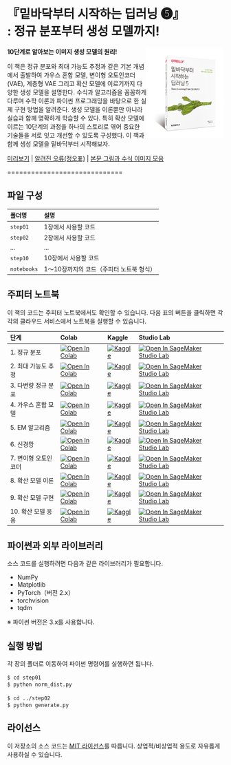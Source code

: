 # 『밑바닥부터 시작하는 딥러닝 ❺』<br>: 정규 분포부터 생성 모델까지!

<a href="https://product.kyobobook.co.kr/detail/S000214507043"><img src="https://github.com/WegraLee/deep-learning-from-scratch-5/blob/main/cover.png?raw=true" width="180" align=right></a>

**10단계로 알아보는 이미지 생성 모델의 원리!**

이 책은 정규 분포와 최대 가능도 추정과 같은 기본 개념에서 출발하여 가우스 혼합 모델, 변이형 오토인코더(VAE), 계층형 VAE 그리고 확산 모델에 이르기까지 다양한 생성 모델을 설명한다. 수식과 알고리즘을 꼼꼼하게 다루며 수학 이론과 파이썬 프로그래밍을 바탕으로 한 실제 구현 방법을 알려준다. 생성 모델을 이론뿐만 아니라 실습과 함께 명확하게 학습할 수 있다. 특히 확산 모델에 이르는 10단계의 과정을 하나의 스토리로 엮어 중요한 기술들을 서로 잇고 개선할 수 있도록 구성했다. 이 책과 함께 생성 모델을 밑바닥부터 시작해보자.

[미리보기](https://www.yes24.com/Product/Viewer/Preview/134648807) | [알려진 오류(정오표)](https://docs.google.com/document/d/1SU7b_emm3Lqha4BfVLTr4Ae6eTg32BkKFWMEXl6N_vA) | [본문 그림과 수식 이미지 모음](https://drive.google.com/file/d/1bMxCjB_SJzc7oJ913QT6Yn9sn3fjsymn/view?usp=drive_link)

=============================

## 파일 구성

|폴더명 |설명                             |
|:--        |:--                              |
|`step01`   |1장에서 사용할 코드  |
|`step02`   |2장에서 사용할 코드  |
|...        |...                              |
|`step10`   |10장에서 사용할 코드 |
|`notebooks`   |1〜10장까지의 코드（주피터 노트북 형식）|


## 주피터 노트북

이 책의 코드는 주피터 노트북에서도 확인할 수 있습니다. 다음 표의 버튼을 클릭하면 각각의 클라우드 서비스에서 노트북을 실행할 수 있습니다.

| 단계 | Colab | Kaggle | Studio Lab |
| :--- | :--- | :--- | :--- |
| 1. 정규 분포 | [![Open In Colab](https://colab.research.google.com/assets/colab-badge.svg)](https://colab.research.google.com/github/oreilly-japan/deep-learning-from-scratch-5/blob/master/notebooks/01_normal.ipynb) | [![Kaggle](https://kaggle.com/static/images/open-in-kaggle.svg)](https://kaggle.com/kernels/welcome?src=https://github.com/oreilly-japan/deep-learning-from-scratch-5/blob/master/notebooks/01_normal.ipynb) | [![Open In SageMaker Studio Lab](https://studiolab.sagemaker.aws/studiolab.svg)](https://studiolab.sagemaker.aws/import/github/oreilly-japan/deep-learning-from-scratch-5/blob/master/notebooks/01_normal.ipynb) |
| 2. 최대 가능도 추정 | [![Open In Colab](https://colab.research.google.com/assets/colab-badge.svg)](https://colab.research.google.com/github/oreilly-japan/deep-learning-from-scratch-5/blob/master/notebooks/02_mle.ipynb) | [![Kaggle](https://kaggle.com/static/images/open-in-kaggle.svg)](https://kaggle.com/kernels/welcome?src=https://github.com/oreilly-japan/deep-learning-from-scratch-5/blob/master/notebooks/02_mle.ipynb) | [![Open In SageMaker Studio Lab](https://studiolab.sagemaker.aws/studiolab.svg)](https://studiolab.sagemaker.aws/import/github/oreilly-japan/deep-learning-from-scratch-5/blob/master/notebooks/02_mle.ipynb) |
| 3. 다변량 정규 분포 | [![Open In Colab](https://colab.research.google.com/assets/colab-badge.svg)](https://colab.research.google.com/github/oreilly-japan/deep-learning-from-scratch-5/blob/master/notebooks/03_multi_normal.ipynb) | [![Kaggle](https://kaggle.com/static/images/open-in-kaggle.svg)](https://kaggle.com/kernels/welcome?src=https://github.com/oreilly-japan/deep-learning-from-scratch-5/blob/master/notebooks/03_multi_normal.ipynb) | [![Open In SageMaker Studio Lab](https://studiolab.sagemaker.aws/studiolab.svg)](https://studiolab.sagemaker.aws/import/github/oreilly-japan/deep-learning-from-scratch-5/blob/master/notebooks/03_multi_normal.ipynb) |
| 4. 가우스 혼합 모델 | [![Open In Colab](https://colab.research.google.com/assets/colab-badge.svg)](https://colab.research.google.com/github/oreilly-japan/deep-learning-from-scratch-5/blob/master/notebooks/04_gmm.ipynb) | [![Kaggle](https://kaggle.com/static/images/open-in-kaggle.svg)](https://kaggle.com/kernels/welcome?src=https://github.com/oreilly-japan/deep-learning-from-scratch-5/blob/master/notebooks/04_gmm.ipynb) | [![Open In SageMaker Studio Lab](https://studiolab.sagemaker.aws/studiolab.svg)](https://studiolab.sagemaker.aws/import/github/oreilly-japan/deep-learning-from-scratch-5/blob/master/notebooks/04_gmm.ipynb) |
| 5. EM 알고리즘 | [![Open In Colab](https://colab.research.google.com/assets/colab-badge.svg)](https://colab.research.google.com/github/oreilly-japan/deep-learning-from-scratch-5/blob/master/notebooks/05_em.ipynb) | [![Kaggle](https://kaggle.com/static/images/open-in-kaggle.svg)](https://kaggle.com/kernels/welcome?src=https://github.com/oreilly-japan/deep-learning-from-scratch-5/blob/master/notebooks/05_em.ipynb) | [![Open In SageMaker Studio Lab](https://studiolab.sagemaker.aws/studiolab.svg)](https://studiolab.sagemaker.aws/import/github/oreilly-japan/deep-learning-from-scratch-5/blob/master/notebooks/05_em.ipynb) |
| 6. 신경망 | [![Open In Colab](https://colab.research.google.com/assets/colab-badge.svg)](https://colab.research.google.com/github/oreilly-japan/deep-learning-from-scratch-5/blob/master/notebooks/06_pytorch.ipynb) | [![Kaggle](https://kaggle.com/static/images/open-in-kaggle.svg)](https://kaggle.com/kernels/welcome?src=https://github.com/oreilly-japan/deep-learning-from-scratch-5/blob/master/notebooks/06_pytorch.ipynb) | [![Open In SageMaker Studio Lab](https://studiolab.sagemaker.aws/studiolab.svg)](https://studiolab.sagemaker.aws/import/github/oreilly-japan/deep-learning-from-scratch-5/blob/master/notebooks/06_pytorch.ipynb) |
| 7. 변이형 오토인코더 | [![Open In Colab](https://colab.research.google.com/assets/colab-badge.svg)](https://colab.research.google.com/github/oreilly-japan/deep-learning-from-scratch-5/blob/master/notebooks/07_vae.ipynb) | [![Kaggle](https://kaggle.com/static/images/open-in-kaggle.svg)](https://kaggle.com/kernels/welcome?src=https://github.com/oreilly-japan/deep-learning-from-scratch-5/blob/master/notebooks/07_vae.ipynb) | [![Open In SageMaker Studio Lab](https://studiolab.sagemaker.aws/studiolab.svg)](https://studiolab.sagemaker.aws/import/github/oreilly-japan/deep-learning-from-scratch-5/blob/master/notebooks/07_vae.ipynb) |
| 8. 확산 모델 이론 | [![Open In Colab](https://colab.research.google.com/assets/colab-badge.svg)](https://colab.research.google.com/github/oreilly-japan/deep-learning-from-scratch-5/blob/master/notebooks/08_hvae.ipynb) | [![Kaggle](https://kaggle.com/static/images/open-in-kaggle.svg)](https://kaggle.com/kernels/welcome?src=https://github.com/oreilly-japan/deep-learning-from-scratch-5/blob/master/notebooks/08_hvae.ipynb) | [![Open In SageMaker Studio Lab](https://studiolab.sagemaker.aws/studiolab.svg)](https://studiolab.sagemaker.aws/import/github/oreilly-japan/deep-learning-from-scratch-5/blob/master/notebooks/08_hvae.ipynb) |
| 9. 확산 모델 구현 | [![Open In Colab](https://colab.research.google.com/assets/colab-badge.svg)](https://colab.research.google.com/github/oreilly-japan/deep-learning-from-scratch-5/blob/master/notebooks/09_diffusion.ipynb) | [![Kaggle](https://kaggle.com/static/images/open-in-kaggle.svg)](https://kaggle.com/kernels/welcome?src=https://github.com/oreilly-japan/deep-learning-from-scratch-5/blob/master/notebooks/09_diffusion.ipynb) | [![Open In SageMaker Studio Lab](https://studiolab.sagemaker.aws/studiolab.svg)](https://studiolab.sagemaker.aws/import/github/oreilly-japan/deep-learning-from-scratch-5/blob/master/notebooks/09_diffusion.ipynb) |
| 10. 확산 모델 응용 | [![Open In Colab](https://colab.research.google.com/assets/colab-badge.svg)](https://colab.research.google.com/github/oreilly-japan/deep-learning-from-scratch-5/blob/master/notebooks/10_diffusion2.ipynb) | [![Kaggle](https://kaggle.com/static/images/open-in-kaggle.svg)](https://kaggle.com/kernels/welcome?src=https://github.com/oreilly-japan/deep-learning-from-scratch-5/blob/master/notebooks/10_diffusion2.ipynb) | [![Open In SageMaker Studio Lab](https://studiolab.sagemaker.aws/studiolab.svg)](https://studiolab.sagemaker.aws/import/github/oreilly-japan/deep-learning-from-scratch-5/blob/master/notebooks/10_diffusion2.ipynb) |


## 파이썬과 외부 라이브러리

소스 코드를 실행하려면 다음과 같은 라이브러리가 필요합니다.

* NumPy
* Matplotlib
* PyTorch（버전 2.x）
* torchvision
* tqdm

※ 파이썬 버전은 3.x를 사용합니다.


## 실행 방법

각 장의 폴더로 이동하여 파이썬 명령어를 실행하면 됩니다.

```
$ cd step01
$ python norm_dist.py

$ cd ../step02
$ python generate.py
```


## 라이선스

이 저장소의 소스 코드는 [MIT 라이선스](http://www.opensource.org/licenses/MIT)를 따릅니다. 상업적/비상업적 용도로 자유롭게 사용하실 수 있습니다.

